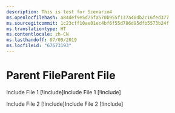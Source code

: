 ```yaml
---
description: This is test for Scenario4
ms.openlocfilehash: a84def9e5d75fa570b955f137a40db2c16fed377
ms.sourcegitcommit: 1c23cff10ae01ec4bf6f55d786d95dfb5573b24f
ms.translationtype: HT
ms.contentlocale: zh-CN
ms.lasthandoff: 07/09/2019
ms.locfileid: "67673193"
---
```

# <a name="parent-file"></a><span data-ttu-id="82c2c-102">Parent File</span><span class="sxs-lookup"><span data-stu-id="82c2c-102">Parent File</span></span>

<span data-ttu-id="82c2c-103">Include File 1 [!include[](./includes/Scenario4_includeFile1.md)]</span><span class="sxs-lookup"><span data-stu-id="82c2c-103">Include File 1 [!include[](./includes/Scenario4_includeFile1.md)]</span></span>

<span data-ttu-id="82c2c-104">Include File 2 [!include[](./includes/Scenario4_includeFile2.md)]</span><span class="sxs-lookup"><span data-stu-id="82c2c-104">Include File 2 [!include[](./includes/Scenario4_includeFile2.md)]</span></span>
